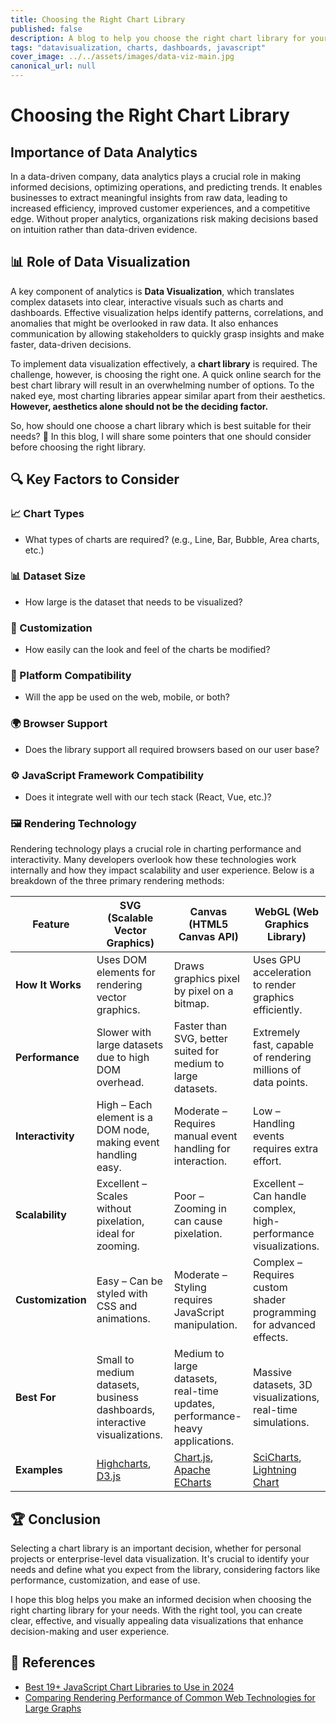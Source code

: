 ```yaml
---
title: Choosing the Right Chart Library
published: false
description: A blog to help you choose the right chart library for your needs
tags: "datavisualization, charts, dashboards, javascript"
cover_image: ../../assets/images/data-viz-main.jpg
canonical_url: null
---
```


# Choosing the Right Chart Library

## Importance of Data Analytics

In a data-driven company, data analytics plays a crucial role in making informed decisions, optimizing operations, and predicting trends. It enables businesses to extract meaningful insights from raw data, leading to increased efficiency, improved customer experiences, and a competitive edge. Without proper analytics, organizations risk making decisions based on intuition rather than data-driven evidence.

## 📊 Role of Data Visualization

A key component of analytics is **Data Visualization**, which translates complex datasets into clear, interactive visuals such as charts and dashboards. Effective visualization helps identify patterns, correlations, and anomalies that might be overlooked in raw data. It also enhances communication by allowing stakeholders to quickly grasp insights and make faster, data-driven decisions.

To implement data visualization effectively, a **chart library** is required. The challenge, however, is choosing the right one. A quick online search for the best chart library will result in an overwhelming number of options. To the naked eye, most charting libraries appear similar apart from their aesthetics. **However, aesthetics alone should not be the deciding factor.**

So, how should one choose a chart library which is best suitable for their needs? 🤔
In this blog, I will share some pointers that one should consider before choosing the right library.

## 🔍 Key Factors to Consider

### 📈 Chart Types

- What types of charts are required? (e.g., Line, Bar, Bubble, Area charts, etc.)

### 📊 Dataset Size

- How large is the dataset that needs to be visualized?

### 🎨 Customization

- How easily can the look and feel of the charts be modified?

### 📱 Platform Compatibility

- Will the app be used on the web, mobile, or both?

### 🌍 Browser Support

- Does the library support all required browsers based on our user base?

### ⚙️ JavaScript Framework Compatibility

- Does it integrate well with our tech stack (React, Vue, etc.)?

### 🖼️ Rendering Technology

Rendering technology plays a crucial role in charting performance and interactivity. Many developers overlook how these technologies work internally and how they impact scalability and user experience. Below is a breakdown of the three primary rendering methods:

| Feature           | **SVG (Scalable Vector Graphics)**                                         | **Canvas (HTML5 Canvas API)**                                                       | **WebGL (Web Graphics Library)**                                                                |
| ----------------- | -------------------------------------------------------------------------- | ----------------------------------------------------------------------------------- | ----------------------------------------------------------------------------------------------- |
| **How It Works**  | Uses DOM elements for rendering vector graphics.                           | Draws graphics pixel by pixel on a bitmap.                                          | Uses GPU acceleration to render graphics efficiently.                                           |
| **Performance**   | Slower with large datasets due to high DOM overhead.                       | Faster than SVG, better suited for medium to large datasets.                        | Extremely fast, capable of rendering millions of data points.                                   |
| **Interactivity** | High – Each element is a DOM node, making event handling easy.             | Moderate – Requires manual event handling for interaction.                          | Low – Handling events requires extra effort.                                                    |
| **Scalability**   | Excellent – Scales without pixelation, ideal for zooming.                  | Poor – Zooming in can cause pixelation.                                             | Excellent – Can handle complex, high-performance visualizations.                                |
| **Customization** | Easy – Can be styled with CSS and animations.                              | Moderate – Styling requires JavaScript manipulation.                                | Complex – Requires custom shader programming for advanced effects.                              |
| **Best For**      | Small to medium datasets, business dashboards, interactive visualizations. | Medium to large datasets, real-time updates, performance-heavy applications.        | Massive datasets, 3D visualizations, real-time simulations.                                     |
| **Examples**      | [Highcharts](https://www.highcharts.com/), [D3.js](https://d3js.org/)      | [Chart.js](https://www.chartjs.org/), [Apache ECharts](https://echarts.apache.org/) | [SciCharts](https://www.scichart.com/), [Lightning Chart](https://lightningchart.com/js-charts) |

## 🏆 Conclusion

Selecting a chart library is an important decision, whether for personal projects or enterprise-level data visualization. It's crucial to identify your needs and define what you expect from the library, considering factors like performance, customization, and ease of use.

I hope this blog helps you make an informed decision when choosing the right charting library for your needs. With the right tool, you can create clear, effective, and visually appealing data visualizations that enhance decision-making and user experience.

## 📄 References

- [Best 19+ JavaScript Chart Libraries to Use in 2024](https://flatlogic.com/blog/best-19-javascript-charts-libraries/)
- [Comparing Rendering Performance of Common Web Technologies for Large Graphs](https://imld.de/cnt/uploads/Horak-2018-Graph-Performance.pdf)
